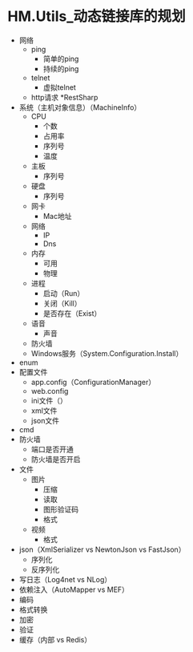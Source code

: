 ﻿# HM.Utils_动态链接库的规划

 
* 网络
   * ping
      * 简单的ping
      * 持续的ping 
   * telnet
      * 虚拟telnet
   * http请求
      *RestSharp  
* 系统（主机对象信息）（MachineInfo）
   * CPU
      * 个数
      * 占用率
      * 序列号
      * 温度
   * 主板
     * 序列号
   * 硬盘
      * 序列号
   * 网卡
      * Mac地址
   * 网络
      * IP
      * Dns
   * 内存
      * 可用
      * 物理
   * 进程
      * 启动（Run）
      * 关闭（Kill）
      * 是否存在（Exist）
   * 语音
     * 声音
   * 防火墙
   * Windows服务（System.Configuration.Install）
* enum
* 配置文件
   * app.config（ConfigurationManager）
   * web.config
   * ini文件（）
   * xml文件
   * json文件
* cmd
* 防火墙
  * 端口是否开通
  * 防火墙是否开启
* 文件
  * 图片
    * 压缩
    * 读取
    * 图形验证码
    * 格式
  * 视频
    * 格式
* json（XmlSerializer vs NewtonJson vs FastJson）
   * 序列化
   * 反序列化
* 写日志（Log4net vs NLog）
* 依赖注入（AutoMapper vs MEF）
* 编码
* 格式转换
* 加密
* 验证
* 缓存（内部 vs Redis）
